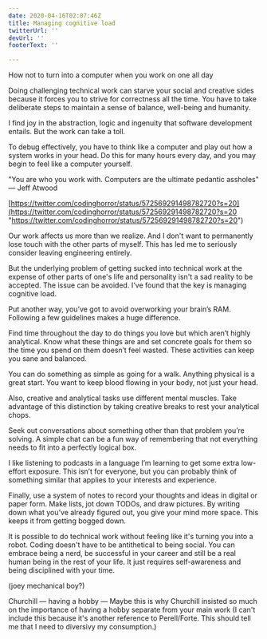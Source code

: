 ```yaml
---
date: 2020-04-16T02:07:46Z
title: Managing cognitive load
twitterUrl: ''
devUrl: ''
footerText: ''

---
```

How not to turn into a computer when you work on one all day

Doing challenging technical work can starve your social and creative sides because it forces you to strive for correctness all the time. You have to take deliberate steps to maintain a sense of balance, well-being and humanity.

I find joy in the abstraction, logic and ingenuity that software development entails. But the work can take a toll.

To debug effectively, you have to think like a computer and play out how a system works in your head. Do this for many hours every day, and you may begin to feel like a computer yourself.

"You are who you work with. Computers are the ultimate pedantic assholes" — Jeff Atwood

[https://twitter.com/codinghorror/status/572569291498782720?s=20](https://twitter.com/codinghorror/status/572569291498782720?s=20 "https://twitter.com/codinghorror/status/572569291498782720?s=20")

Our work affects us more than we realize. And I don't want to permanently lose touch with the other parts of myself. This has led me to seriously consider leaving engineering entirely.

But the underlying problem of getting sucked into technical work at the expense of other parts of one's life and personality isn't a sad reality to be accepted. The issue can be avoided. I've found that the key is managing cognitive load.

Put another way, you’ve got to avoid overworking your brain’s RAM. Following a few guidelines makes a huge difference.

Find time throughout the day to do things you love but which aren’t highly analytical. Know what these things are and set concrete goals for them so the time you spend on them doesn’t feel wasted. These activities can keep you sane and balanced.

You can do something as simple as going for a walk. Anything physical is a great start. You want to keep blood flowing in your body, not just your head.

Also, creative and analytical tasks use different mental muscles. Take advantage of this distinction by taking creative breaks to rest your analytical chops.

Seek out conversations about something other than that problem you’re solving. A simple chat can be a fun way of remembering that not everything needs to fit into a perfectly logical box.

I like listening to podcasts in a language I’m learning to get some extra low-effort exposure. This isn’t for everyone, but you can probably think of something similar that applies to your interests and experience.

Finally, use a system of notes to record your thoughts and ideas in digital or paper form. Make lists, jot down TODOs, and draw pictures. By writing down what you’ve already figured out, you give your mind more space. This keeps it from getting bogged down.

It is possible to do technical work without feeling like it's turning you into a robot. Coding doesn't have to be antithetical to being social. You can embrace being a nerd, be successful in your career and still be a real human being in the rest of your life. It just requires self-awareness and being disciplined with your time.

(joey mechanical boy?)

Churchill — having a hobby — Maybe this is why Churchill insisted so much on the importance of having a hobby separate from your main work (I can't include this because it's another reference to Perell/Forte. This should tell me that I need to diversivy my consumption.)